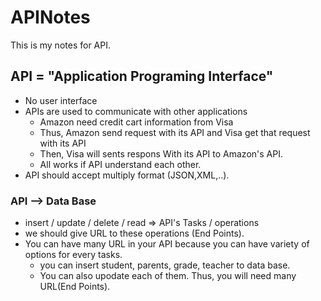 # APINotes
This is my notes for API.

## API = "Application Programing Interface"
- No user interface
- APIs are used to communicate with other applications
  - Amazon need credit cart information from Visa
  - Thus, Amazon send request with its API and Visa get that request with its API
  - Then, Visa will sents respons With its API to Amazon's API. 
  - All works if API understand each other. 
- API should accept multiply format (JSON,XML,..).

### API --> Data Base
- insert / update / delete / read => API's Tasks / operations
- we should give URL to these operations (End Points).
- You can have many URL in your API because you can have variety of options for every tasks.
  - you can insert student, parents, grade, teacher to data base.
  - You can also upodate each of them. Thus, you will need many URL(End Points).
   

